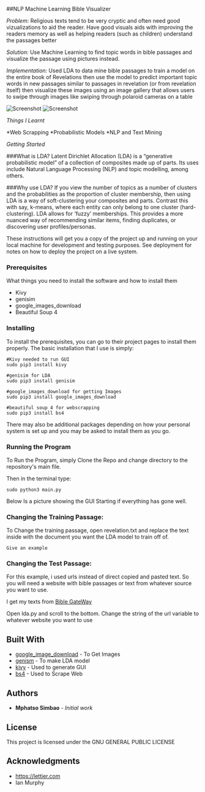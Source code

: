 ##NLP Machine Learning Bible Visualizer

*Problem:*
Religious texts tend to be very cryptic and often need good vizualizations to aid the reader. Have good visuals aids with improving the readers memory as well as helping readers (such as children) understand the passages better

*Solution:*
Use Machine Learning to find topic words in bible passages and visualize the passage using pictures instead.

*Implementation:*
Used LDA to data mine bible passages to train a model on the entire book of Revelations then use the model to predict important topic words in new
passages similar to passages in revelation (or from revelation itself) then visualize these images using an image gallery that allows users
to swipe through images like swiping through polaroid cameras on a table

![Screenshot](https://github.com/msimbao/soundscapes/blob/master/screen1.png)
![Screenshot](https://github.com/msimbao/soundscapes/blob/master/screen5.png)

*Things I Learnt*

*Web Scrapping
*Probabilistic Models
*NLP and Text Mining

*Getting Started*

###What is LDA?
Latent Dirichlet Allocation (LDA) is a “generative probabilistic model” of a collection of composites made up of parts. Its uses include Natural Language Processing (NLP) and topic modelling, among others.

###Why use LDA?
If you view the number of topics as a number of clusters and the probabilities as the proportion of cluster membership, then using LDA is a way of soft-clustering your composites and parts.
Contrast this with say, k-means, where each entity can only belong to one cluster (hard-clustering). LDA allows for ‘fuzzy’ memberships. This provides a more nuanced way of recommending similar items, finding duplicates, or discovering user profiles/personas.

These instructions will get you a copy of the project up and running on your local machine for development and testing purposes. See deployment for notes on how to deploy the project on a live system.

### Prerequisites

What things you need to install the software and how to install them

* Kivy
* genisim
* google_images_download
* Beautiful Soup 4

### Installing

To install the prerequisites, you can go to their project pages to install them properly. The basic installation that I use is simply:

```
#Kivy needed to run GUI
sudo pip3 install kivy

#genisim for LDA
sudo pip3 install genisim

#google_images_download for getting Images
sudo pip3 install google_images_download

#beautiful soup 4 for webscrapping
sudo pip3 install bs4
```

There may also be additional packages depending on how your personal system is set up and you may be asked to install them as you go.

### Running the Program

To Run the Program, simply Clone the Repo and change directory to the repository's main file.

Then in the terminal type:

```
sudo python3 main.py
```

Below Is a picture showing the GUI Starting if everything has gone well.


### Changing the Training Passage:

To Change the training passage, open revelation.txt and replace the text inside with the document you want the LDA model to train off of.

```
Give an example
```
### Changing the Test Passage:

For this example, i used urls instead of direct copied and pasted text. So you will need a website with bible passages or 
text from whatever source you want to use.

I get my texts from [Bible GateWay](https://www.biblegateway.com/passage/?search=Revelation+11&version=NIV)

Open lda.py and scroll to the bottom. Change the string of the url variable to whatever website you want to use

## Built With

* [google_image_download](https://github.com/kootenpv/whereami) - To Get Images
* [genism](https://pypi.org/project/soundcloud-lib/) - To make LDA model
* [kivy](https://kivy.org/) - Used to generate GUI 
* [bs4](https://www.crummy.com/software/BeautifulSoup/bs4/doc/) - Used to Scrape Web


## Authors

* **Mphatso Simbao** - *Initial work* 

## License

This project is licensed under the GNU GENERAL PUBLIC LICENSE

## Acknowledgments

* https://lettier.com
* Ian Murphy
